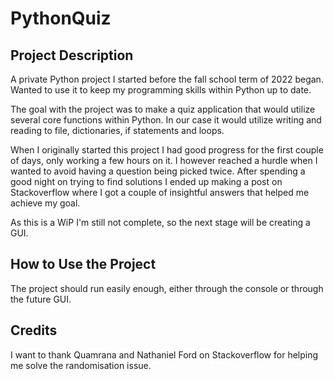 # **PythonQuiz**

## **Project Description**
  A private Python project I started before the fall school term of 2022 began. Wanted to use it to keep my programming skills within Python up to date.
  
  The goal with the project was to make a quiz application that would utilize several core functions within Python. In our case it would utilize writing and reading
  to file, dictionaries, if statements and loops.
  
  When I originally started this project I had good progress for the first couple of days, only working a few hours on it. I however reached a hurdle when I wanted
  to avoid having a question being picked twice. After spending a good night on trying to find solutions I ended up making a post on Stackoverflow where I got a 
  couple of insightful answers that helped me achieve my goal.
  
  As this is a WiP I'm still not complete, so the next stage will be creating a GUI.


## **How to Use the Project**
   The project should run easily enough, either through the console or through the future GUI.


## **Credits**
I want to thank Quamrana and Nathaniel Ford on Stackoverflow for helping me solve the randomisation issue.

